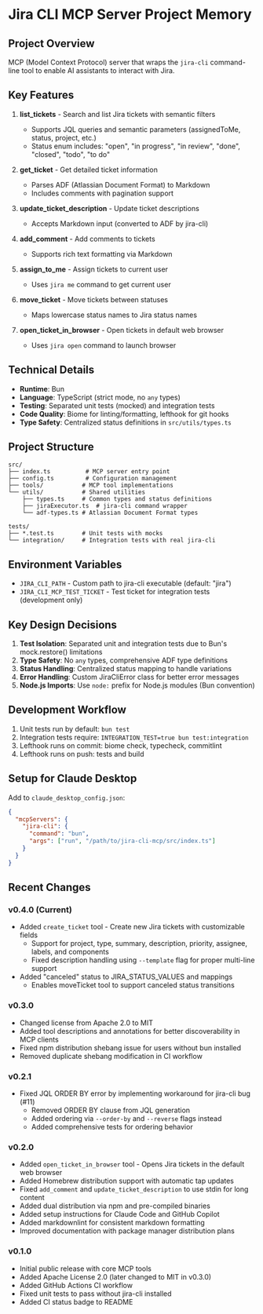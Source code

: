 # Jira CLI MCP Server Project Memory

## Project Overview

MCP (Model Context Protocol) server that wraps the `jira-cli` command-line tool to enable AI assistants to interact
with Jira.

## Key Features

1. **list_tickets** - Search and list Jira tickets with semantic filters

   - Supports JQL queries and semantic parameters (assignedToMe, status, project, etc.)
   - Status enum includes: "open", "in progress", "in review", "done", "closed", "todo", "to do"

2. **get_ticket** - Get detailed ticket information

   - Parses ADF (Atlassian Document Format) to Markdown
   - Includes comments with pagination support

3. **update_ticket_description** - Update ticket descriptions

   - Accepts Markdown input (converted to ADF by jira-cli)

4. **add_comment** - Add comments to tickets

   - Supports rich text formatting via Markdown

5. **assign_to_me** - Assign tickets to current user

   - Uses `jira me` command to get current user

6. **move_ticket** - Move tickets between statuses
   - Maps lowercase status names to Jira status names

7. **open_ticket_in_browser** - Open tickets in default web browser
   - Uses `jira open` command to launch browser

## Technical Details

- **Runtime**: Bun
- **Language**: TypeScript (strict mode, no `any` types)
- **Testing**: Separated unit tests (mocked) and integration tests
- **Code Quality**: Biome for linting/formatting, lefthook for git hooks
- **Type Safety**: Centralized status definitions in `src/utils/types.ts`

## Project Structure

```text
src/
├── index.ts          # MCP server entry point
├── config.ts         # Configuration management
├── tools/           # MCP tool implementations
└── utils/           # Shared utilities
    ├── types.ts     # Common types and status definitions
    ├── jiraExecutor.ts  # jira-cli command wrapper
    └── adf-types.ts # Atlassian Document Format types

tests/
├── *.test.ts        # Unit tests with mocks
└── integration/     # Integration tests with real jira-cli
```

## Environment Variables

- `JIRA_CLI_PATH` - Custom path to jira-cli executable (default: "jira")
- `JIRA_CLI_MCP_TEST_TICKET` - Test ticket for integration tests (development only)

## Key Design Decisions

1. **Test Isolation**: Separated unit and integration tests due to Bun's mock.restore() limitations
2. **Type Safety**: No `any` types, comprehensive ADF type definitions
3. **Status Handling**: Centralized status mapping to handle variations
4. **Error Handling**: Custom JiraCliError class for better error messages
5. **Node.js Imports**: Use `node:` prefix for Node.js modules (Bun convention)

## Development Workflow

1. Unit tests run by default: `bun test`
2. Integration tests require: `INTEGRATION_TEST=true bun test:integration`
3. Lefthook runs on commit: biome check, typecheck, commitlint
4. Lefthook runs on push: tests and build

## Setup for Claude Desktop

Add to `claude_desktop_config.json`:

```json
{
  "mcpServers": {
    "jira-cli": {
      "command": "bun",
      "args": ["run", "/path/to/jira-cli-mcp/src/index.ts"]
    }
  }
}
```

## Recent Changes

### v0.4.0 (Current)

- Added `create_ticket` tool - Create new Jira tickets with customizable fields
  - Support for project, type, summary, description, priority, assignee, labels, and components
  - Fixed description handling using `--template` flag for proper multi-line support
- Added "canceled" status to JIRA_STATUS_VALUES and mappings
  - Enables moveTicket tool to support canceled status transitions

### v0.3.0

- Changed license from Apache 2.0 to MIT
- Added tool descriptions and annotations for better discoverability in MCP clients
- Fixed npm distribution shebang issue for users without bun installed
- Removed duplicate shebang modification in CI workflow

### v0.2.1

- Fixed JQL ORDER BY error by implementing workaround for jira-cli bug (#11)
  - Removed ORDER BY clause from JQL generation
  - Added ordering via `--order-by` and `--reverse` flags instead
  - Added comprehensive tests for ordering behavior

### v0.2.0

- Added `open_ticket_in_browser` tool - Opens Jira tickets in the default web browser
- Added Homebrew distribution support with automatic tap updates
- Fixed `add_comment` and `update_ticket_description` to use stdin for long content
- Added dual distribution via npm and pre-compiled binaries
- Added setup instructions for Claude Code and GitHub Copilot
- Added markdownlint for consistent markdown formatting
- Improved documentation with package manager distribution plans

### v0.1.0

- Initial public release with core MCP tools
- Added Apache License 2.0 (later changed to MIT in v0.3.0)
- Added GitHub Actions CI workflow
- Fixed unit tests to pass without jira-cli installed
- Added CI status badge to README

